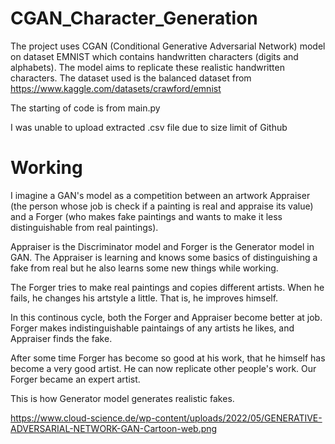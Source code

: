 # CGAN_Character_Generation
The project uses CGAN (Conditional Generative Adversarial Network) model on dataset EMNIST which contains handwritten characters (digits and alphabets). The model aims to replicate these realistic handwritten characters.
The dataset used is the balanced dataset from https://www.kaggle.com/datasets/crawford/emnist

The starting of code is from main.py

I was unable to upload extracted .csv file due to size limit of Github

# Working
I imagine a GAN's model as a competition between an artwork Appraiser (the person whose job is check if a painting is real and appraise its value) and a Forger (who makes fake paintings and wants to make it less distinguishable from real paintings).

Appraiser is the Discriminator model and Forger is the Generator model in GAN. The Appraiser is learning and knows some basics of distinguishing a fake from real but he also learns some new things while working.

The Forger tries to make real paintings and copies different artists. When he fails, he changes his artstyle a little. That is, he improves himself.

In this continous cycle, both the Forger and Appraiser become better at job. Forger makes indistinguishable paintaings of any artists he likes, and Appraiser finds the fake.

After some time Forger has become so good at his work, that he himself has become a very good artist. He can now replicate other people's work. Our Forger became an expert artist.

This is how Generator model generates realistic fakes.

https://www.cloud-science.de/wp-content/uploads/2022/05/GENERATIVE-ADVERSARIAL-NETWORK-GAN-Cartoon-web.png
